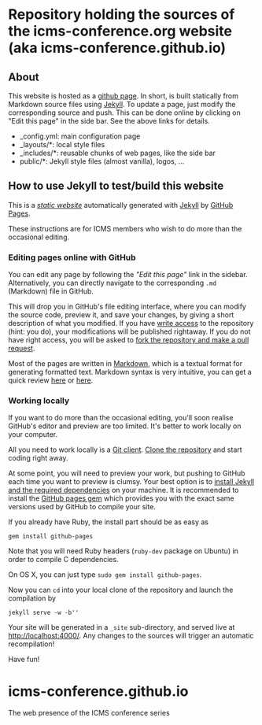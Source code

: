 # Repository holding the sources of the icms-conference.org website (aka icms-conference.github.io)

## About

This website is hosted as a [github page](https://pages.github.com/).
In short, is built statically from Markdown source files using
[Jekyll](http://jekyllrb.com/). To update a page, just modify the
corresponding source and push. This can be done online by clicking on
"Edit this page" in the side bar. See the above links for details.

- _config.yml: main configuration page
- _layouts/*: local style files
- _includes/*: reusable chunks of web pages, like the side bar
- public/*: Jekyll style files (almost vanilla), logos, ...

## How to use Jekyll to test/build this website

This is a
[*static website*](http://en.wikipedia.org/wiki/Static_web_page)
automatically generated with [Jekyll](http://jekyllrb.com/) by
[GitHub Pages](http://pages.github.com/).

These instructions are for ICMS members who wish to do more than the occasional editing.

### Editing pages online with GitHub

You can edit any page by following the *"Edit this page"* link in the
sidebar. Alternatively, you can directly navigate to the corresponding
`.md` (Markdown) file in GitHub.

This will drop you in GitHub's file editing interface, where you can
modify the source code, preview it, and save your changes, by giving a
short description of what you modified. If you have
[write access](https://help.github.com/articles/what-are-the-different-access-permissions/)
to the repository (hint: you do), your modifications will be published
rightaway.  If you do not have right access, you will be asked to
[fork the repository and make a pull request](https://help.github.com/articles/fork-a-repo/).

Most of the pages are written in
[Markdown](http://daringfireball.net/projects/markdown/), which is a
textual format for generating formatted text. Markdown syntax is very
intuitive, you can get a quick review
[here](https://help.github.com/articles/github-flavored-markdown/) or
[here](http://kramdown.gettalong.org/syntax.html).

### Working locally

If you want to do more than the occasional editing, you'll soon
realise GitHub's editor and preview are too limited. It's better to
work locally on your computer.

All you need to work locally is a [Git client](http://git-scm.com/).
[Clone the repository](https://help.github.com/articles/fork-a-repo/#step-2-create-a-local-clone-of-your-fork)
and start coding right away.

At some point, you will need to preview your work, but pushing to
GitHub each time you want to preview is clumsy. Your best option is to
[install Jekyll and the required dependencies](https://help.github.com/articles/using-jekyll-with-pages/#installing-jekyll)
on your machine. It is recommended to install the
[GitHub pages gem](https://github.com/github/pages-gem) which provides
you with the exact same versions used by GitHub to compile your site.

If you already have Ruby, the install part should be as easy as

~~~
gem install github-pages
~~~

Note that you will need Ruby headers (`ruby-dev` package on Ubuntu) in
order to compile C dependencies.

On OS X, you can just type `sudo gem install github-pages`.

Now you can `cd` into your local clone of the repository and launch
the compilation by

~~~
jekyll serve -w -b''
~~~

Your site will be generated in a `_site` sub-directory, and served
live at <http://localhost:4000/>. Any changes to the sources will
trigger an automatic recompilation!

Have fun!
# icms-conference.github.io
The web presence of the ICMS conference series
